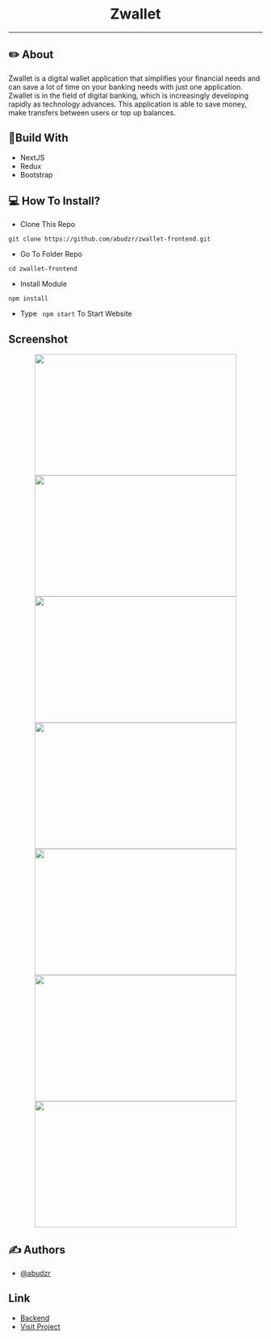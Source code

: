 <h1 align="center">
  Zwallet
</h1>

---

## ✏️ About

Zwallet is a digital wallet application that simplifies your financial needs and can save a lot of time on your banking needs with just one application. Zwallet is in the field of digital banking, which is increasingly developing rapidly as technology advances. This application is able to save money, make transfers between users or top up balances.


## 🔖Build With
- NextJS
- Redux
- Bootstrap

## 💻 How To Install?
- Clone This Repo
```
git clone https://github.com/abudzr/zwallet-frontend.git
```
- Go To Folder Repo
```
cd zwallet-frontend
```
- Install Module
```
npm install
```
- Type ``` npm start``` To Start Website


## Screenshot
<p align="center">
  <span>
    <img width="400" height="240" src="https://user-images.githubusercontent.com/68935056/119043416-3a31f780-b9e3-11eb-8005-633540a08362.PNG">   
    <img width="400" height="240" src="https://user-images.githubusercontent.com/68935056/119046735-4324c800-b9e7-11eb-80aa-032159231cd3.png">   
    <img width="400" height="250" src="https://user-images.githubusercontent.com/68935056/119278798-c2b5cf80-bc51-11eb-82e5-da4351a80683.png"> 
    <img width="400" height="250" src="https://user-images.githubusercontent.com/68935056/119278804-c9444700-bc51-11eb-9fec-bceff0186c4b.png">
    <img width="400" height="250" src="https://user-images.githubusercontent.com/68935056/119278802-c8131a00-bc51-11eb-860f-bdde96de28f9.png">
    <img width="400" height="250" src="https://user-images.githubusercontent.com/68935056/119278800-c47f9300-bc51-11eb-921c-c93949a26278.png">
    <img width="400" height="250" src="https://user-images.githubusercontent.com/68935056/119278806-c9dcdd80-bc51-11eb-9e75-f58d5be6ba9e.png">
   
    
    
    
    
    
    

  </span>
</p>

## ✍️ Authors

- [@abudzr](https://github.com/abudzr)

## Link

- [Backend](https://github.com/abudzr/zwallet-backend)
- [Visit Project](http://178.128.50.236:3000/)
